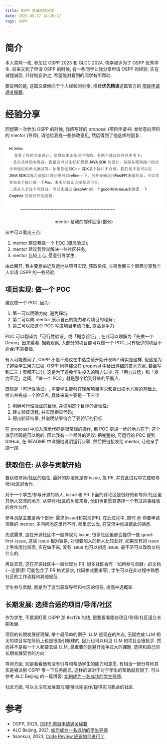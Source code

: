 ```yaml
---
title: OSPP 申请经验分享
date: 2025-05-17 14:26:17
tags: OSPP
---
```


# 简介

本人菜鸡一枚, 参加过 OSPP 2023 和 GLCC 2024, 侥幸被评为了 OSPP 优秀学生. 后来又到了申请 OSPP 的时候, 有一些同学让我分享申请 OSPP 的经验, 实在诚惶诚恐,  只好姑妄讲之, 希望能对看到的同学有所帮助.

要说明的是, 这篇文章倾向于个人经验的分享, 推荐**优先精读**这篇官方的 [项目申请通关秘籍](https://blog.summer-ospp.ac.cn/help/student%20application%20advice).

<!--more-->

# 经验分享

回想第一次参加 OSPP 的时候, 我把写好的 proposal (项目申请书) 发给意向项目的 mentor (导师), 请他给我提一些修改意见, 然后得到了他这样的回复:

![image-20250517151217764](../images/ospp-proposal-sharing/image-20250517151217764.png)

<center>mentor 给我的邮件回复(部分)</center>

从中可以看出三点:

1. mentor 建议我做一个 [POC (概念验证)](https://zh.wikipedia.org/wiki/%E6%A6%82%E5%BF%B5%E9%AA%8C%E8%AF%81);
2. mentor 建议我尝试解决一些社区任务;
3. mentor 比较上心, 愿意引导学生.

由此展开, 我主要想由近及远地从项目实现, 获取信任, 长期发展三个层面分享我个人申请 OSPP 的一些经验.

## 项目实现: 做一个 POC

建议做一个 POC, 因为:

1. 第一可以明确方向, 避免踩坑;
2. 第二可以向 mentor 展示自己的能力和对项目的理解 ;
3. 第三可以把这个 POC 写进项目申请书里, 提高竞争力.

POC 可以翻译为「可行性验证」或「概念验证」, 在此可以理解为「先做一个 Demo」出来看看. 据我观察, 大部分的项目都可以做一个 POC, 只有极少的项目不适合/不需要做.

有人可能要问了, OSPP 不是不建议在中选之前开始开发吗? 确实是这样, 但这是为了避免学生用力过猛. OSPP 同样建议在 proposal 中给出详细的技术方案, 甚至写到二三十页都不过分, 这是为了避免学生投入的精力过少. 在「用力过猛」和「发力不足」之间, 「做一个 POC」就是那个恰到好处的平衡点.

既然是「可行性验证」, 需要学生能够在理解项目需求和提出技术方案的基础上, 给出并完成一个验证点, 具体来说主要是一下三步:

1. 明确可行性验证的目标, 并说明这个目标的合理性;
2. 建立验证流程, 并实现相应代码;
3. 得出验证结果, 并说明结果符合了要验证的目标.

在 proposal 中加入演示代码是很常规的操作, 但 POC 更进一步的地方在于: 这个演示代码是可以跑的. 因此我有一个额外的建议: 把完整的, 可运行的 POC 提到 GitHub, 在 README 中详细地说明运行步骤, 然后把链接发给 mentor, 让他亲手跑一跑.

## 获取信任: 从参与贡献开始

要获取导师/社区的信任, 最好的办法就是修 issue, 提 PR, 并在此过程中完成和导师/社区的合作.

对于一个学生/参与开源的新人, issue 和 PR 下面的评论区是很好的和导师/社区里其他人交流的地方. 从导师/社区的角度来看, 他们也更愿意选择一个有过共事经验的合作伙伴. 

参与贡献主要是两个部分: 需求(issue)和实现(PR), 在此过程中, 随时 @ 你要申请项目的 mentor, 多问问他这里行不行, 那里怎么改, 在交流中推进彼此的熟悉.

先说需求, 这在开源社区中一般体现为 issue, 很多社区里都会提供一些 good-first-issue, 这些 issue 相对容易, 对想要加入的新人比较友好. 如果现有的 issue 上手难度比较高, 实在做不来, 没有 issue 也可以创造 issue, 最不济可以改改文档什么的.

再说实现, 这在开源社区中一般体现为 PR, 很多社区会有「如何参与贡献」的文档(一定要读! 可能包含了 PR 格式要求, 代码格式要求等), 学生可以在此过程中熟悉社区的工作流程和其他规范.

学生参与贡献, 就是为了适当获取导师和社区的信任, 提高中选概率.

<!--延伸一下, 古人说「攻心为上, 攻城为下」, 举正反两个我亲身经历过的开源社区的例子: 同学 A 想要申请「实现协议 a」的课题, 申请过程中提了一个大几千行的 PR 把和协议 a 相关的协议 b 实现了, 充分展示了自己的能力, 最后毫无疑问地中选了; 同学 B 在某个社区参与过一年, 和社区里的人比较熟悉, 草草写了一下 proposal 就中选了项目, 可惜最后实现的过程中不是很上心, 只是勉强结项. 由此可见「获取信任」的重要性: 学生不必闷头做事, 可以适当获取导师/社区的信任; 导师/社区也不应任人唯亲, 应该多看看学生到底做了什么, 合作的意愿如何.-->

## 长期发展: 选择合适的项目/导师/社区

作为学生, 不要紧盯着 OSPP 那 8k/12k 的钱, 更要看看哪些项目/导师/社区适合长期发展.

项目的长期发展好理解, 举个最简单的例子: LLM 是现在的热点, 无疑完成 LLM 相关的项目写在简历上也是很吸引眼球的, 因此也可以料见 LLM 的项目会很抢手. 然而并不是每一个人都要去做 LLM, 最重要的是避开竞争过大的课题, 选择和自己的长期发展契合的方向.

导师方面, 则是看看他有没有引导和帮助学生的能力和意愿. 有相当一部分导师其实是被派到 OSPP 带一下任务而已, 这样的话对于对于学生的帮助就有限了. 可以参考 ALC Beijing 的一篇博客: [如何成为一名成功的学生导师](https://alc-beijing.github.io/alc-site/post/how_to_be_a_successful_mentor/).

社区方面, 可以关注有发展潜力/能够长期运作/提供实习机会的社区.

# 参考

- OSPP, 2025, [OSPP 项目申请通关秘籍](https://blog.summer-ospp.ac.cn/help/student%20application%20advice)
- ALC Beijing, 2021, [如何成为一名成功的学生导师](https://alc-beijing.github.io/alc-site/post/how_to_be_a_successful_mentor/)
- tisonkun, 2023, [Code Review 应该如何进行？](https://www.bilibili.com/video/BV12H4y197EC)

